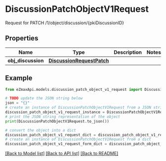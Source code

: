 # DiscussionPatchObjectV1Request

Request for PATCH /1/object/discussion/{pkiDiscussionID}

## Properties

Name | Type | Description | Notes
------------ | ------------- | ------------- | -------------
**obj_discussion** | [**DiscussionRequestPatch**](DiscussionRequestPatch.md) |  | 

## Example

```python
from eZmaxApi.models.discussion_patch_object_v1_request import DiscussionPatchObjectV1Request

# TODO update the JSON string below
json = "{}"
# create an instance of DiscussionPatchObjectV1Request from a JSON string
discussion_patch_object_v1_request_instance = DiscussionPatchObjectV1Request.from_json(json)
# print the JSON string representation of the object
print(DiscussionPatchObjectV1Request.to_json())

# convert the object into a dict
discussion_patch_object_v1_request_dict = discussion_patch_object_v1_request_instance.to_dict()
# create an instance of DiscussionPatchObjectV1Request from a dict
discussion_patch_object_v1_request_form_dict = discussion_patch_object_v1_request.from_dict(discussion_patch_object_v1_request_dict)
```
[[Back to Model list]](../README.md#documentation-for-models) [[Back to API list]](../README.md#documentation-for-api-endpoints) [[Back to README]](../README.md)



